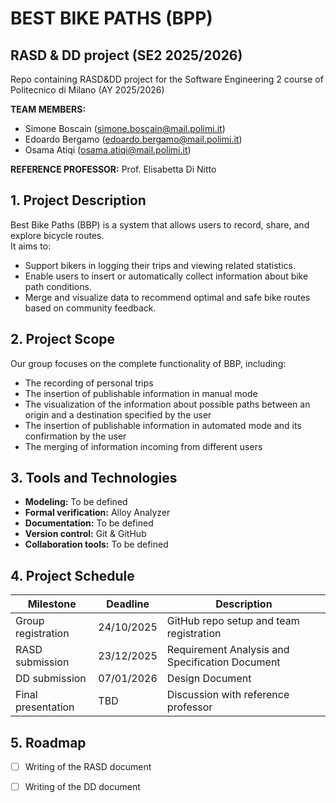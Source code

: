 # BEST BIKE PATHS (BPP)
## RASD & DD project (SE2 2025/2026)
Repo containing RASD&amp;DD project for the Software Engineering 2 course of Politecnico di Milano (AY 2025/2026)

**TEAM MEMBERS:**
- Simone Boscain (simone.boscain@mail.polimi.it)
- Edoardo Bergamo (edoardo.bergamo@mail.polimi.it)
- Osama Atiqi (osama.atiqi@mail.polimi.it)

**REFERENCE PROFESSOR:** Prof. Elisabetta Di Nitto

## 1. Project Description
Best Bike Paths (BBP) is a system that allows users to record, share, and explore bicycle routes.  
It aims to:
- Support bikers in logging their trips and viewing related statistics.  
- Enable users to insert or automatically collect information about bike path conditions.  
- Merge and visualize data to recommend optimal and safe bike routes based on community feedback.

## 2. Project Scope
Our group focuses on the complete functionality of BBP, including:
- The recording of personal trips
- The insertion of publishable information in manual mode
- The visualization of the information about possible paths between an origin and a 
destination specified by the user
- The insertion of publishable information in automated mode and its confirmation by the 
user
- The merging of information incoming from different users

## 3. Tools and Technologies
- **Modeling:** To be defined
- **Formal verification:** Alloy Analyzer  
- **Documentation:** To be defined  
- **Version control:** Git & GitHub  
- **Collaboration tools:** To be defined

## 4. Project Schedule
| Milestone | Deadline | Description |
|------------|-----------|-------------|
| Group registration | 24/10/2025 | GitHub repo setup and team registration |
| RASD submission | 23/12/2025 | Requirement Analysis and Specification Document |
| DD submission | 07/01/2026 | Design Document |
| Final presentation | TBD | Discussion with reference professor |

## 5. Roadmap
- [ ] Writing of the RASD document
- [ ] Writing of the DD document

